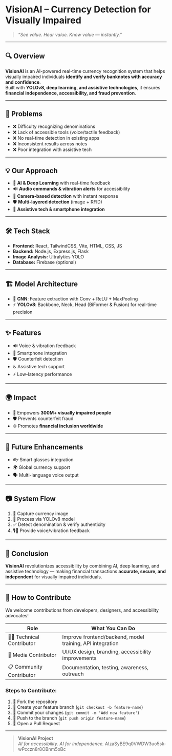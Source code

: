 #  VisionAI – Currency Detection for Visually Impaired  

> _“See value. Hear value. Know value — instantly.”_  

---

## 🔍 Overview  

**VisionAI** is an AI-powered real-time currency recognition system that helps visually impaired individuals **identify and verify banknotes with accuracy and confidence**.  
Built with **YOLOv8, deep learning, and assistive technologies**, it ensures **financial independence, accessibility, and fraud prevention**.  

---

## 🚨 Problems  

- ❌ Difficulty recognizing denominations  
- ❌ Lack of accessible tools (voice/tactile feedback)  
- ❌ No real-time detection in existing apps  
- ❌ Inconsistent results across notes  
- ❌ Poor integration with assistive tech  

---

## 💡 Our Approach  

- 🤖 **AI & Deep Learning** with real-time feedback  
- 🔊 **Audio commands & vibration alerts** for accessibility  
- 📸 **Camera-based detection** with instant response  
- 🛡️ **Multi-layered detection** (image + RFID)  
- 📱 **Assistive tech & smartphone integration**  

---

## 🛠️ Tech Stack  

- **Frontend:** React, TailwindCSS, Vite, HTML, CSS, JS  
- **Backend:** Node.js, Express.js, Flask  
- **Image Analysis:**  Ultralytics YOLO  
- **Database:** Firebase (optional) 

---

## 🏗️ Model Architecture  

- 🧠 **CNN**: Feature extraction with Conv + ReLU + MaxPooling  
- ⚡ **YOLOv8**: Backbone, Neck, Head (BiFormer & Fusion) for real-time precision  

---

## ✨ Features  

- 🔊 Voice & vibration feedback  
- 📱 Smartphone integration  
- 🛡️ Counterfeit detection  
- ♿ Assistive tech support  
- ⚡ Low-latency performance  

---

## 🌍 Impact  

- 👥 Empowers **300M+ visually impaired people**  
- 🛡️ Prevents counterfeit fraud  
- 🌐 Promotes **financial inclusion worldwide**  

---

## 🚀 Future Enhancements  

- 👓 Smart glasses integration  
- 🌍 Global currency support  
- 🗣️ Multi-language voice output  

---

## 📷 System Flow  

1. 📸 Capture currency image  
2. 🤖 Process via YOLOv8 model  
3. ✅ Detect denomination & verify authenticity  
4. 🎙️📳 Provide voice/vibration feedback  

---

## 📌 Conclusion  

**VisionAI** revolutionizes accessibility by combining AI, deep learning, and assistive technology — making financial transactions **accurate, secure, and independent** for visually impaired individuals.  

---

## 🤝 How to Contribute  

We welcome contributions from developers, designers, and accessibility advocates!  

| Role | What You Can Do |
|------|-----------------|
| 👨‍💻 Technical Contributor | Improve frontend/backend, model training, API integration |
| 🎨 Media Contributor | UI/UX design, branding, accessibility improvements |
| 📋 Community Contributor | Documentation, testing, awareness, outreach |

### Steps to Contribute:
1. 🍴 Fork the repository  
2. 🌱 Create your feature branch (`git checkout -b feature-name`)  
3. 💾 Commit your changes (`git commit -m 'Add new feature'`)  
4. 🚀 Push to the branch (`git push origin feature-name`)  
5. 🔎 Open a Pull Request  

---

> **VisionAI Project**  
> _AI for accessibility. AI for independence._
AIzaSyBE9q0VWDW3uo5sk-wPcczn8r8OBnm5oBc
